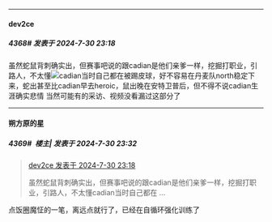 ﻿
*****

####  dev2ce  
##### 4368#       发表于 2024-7-30 23:18

虽然蛇鼠背刺确实出，但赛事吧说的跟cadian是他们亲爹一样，挖掘打职业，引路人，不太懂<img src="https://static.saraba1st.com/image/smiley/face2017/002.png" referrerpolicy="no-referrer">cadian当时自己都在被踢皮球，好不容易在丹麦队north稳定下来，蛇出甚至比cadian早去heroic，鼠出晚在安特卫普后，但不得不说cadian生涯确实悲情
当然可能有的采访、视频没看漏过这部分了


*****

####  朔方原的星  
##### 4369#         楼主| 发表于 2024-7-30 23:32

<blockquote><a href="httphttps://bbs.saraba1st.com/2b/forum.php?mod=redirect&amp;goto=findpost&amp;pid=65749113&amp;ptid=1857369" target="_blank">dev2ce 发表于 2024-7-30 23:18</a>

虽然蛇鼠背刺确实出，但赛事吧说的跟cadian是他们亲爹一样，挖掘打职业，引路人，不太懂cadian当时自己都在 ...</blockquote>
点饭圈魔怔的一笔，离远点就行了，已经在自循环强化训练了

